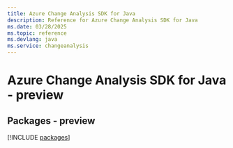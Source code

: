 ```yaml
---
title: Azure Change Analysis SDK for Java
description: Reference for Azure Change Analysis SDK for Java
ms.date: 03/28/2025
ms.topic: reference
ms.devlang: java
ms.service: changeanalysis
---
```

# Azure Change Analysis SDK for Java - preview
## Packages - preview
[!INCLUDE [packages](change-analysis-index.md)]